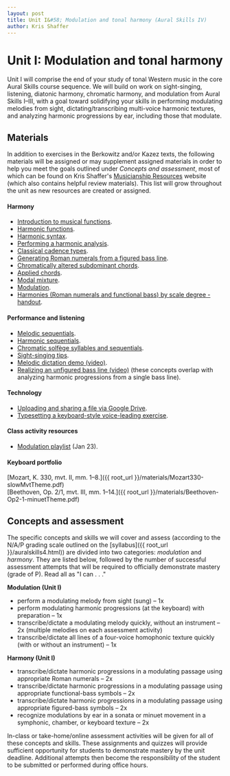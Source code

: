 ```yaml
---
layout: post
title: Unit I&#58; Modulation and tonal harmony (Aural Skills IV)
author: Kris Shaffer
---
```


# Unit I: Modulation and tonal harmony #

Unit I will comprise the end of your study of tonal Western music in the core Aural Skills course sequence. We will build on work on sight-singing, listening, diatonic harmony, chromatic harmony, and modulation from Aural Skills I–III, with a goal toward solidifying your skills in performing modulating melodies from sight, dictating/transcribing multi-voice harmonic textures, and analyzing harmonic progressions by ear, including those that modulate.

## Materials ##

In addition to exercises in the Berkowitz and/or Kazez texts, the following materials will be assigned or may supplement assigned materials in order to help you meet the goals outlined under *Concepts and assessment*, most of which can be found on Kris Shaffer's [Musicianship Resources](http://kris.shaffermusic.com/musicianship) website (which also contains helpful review materials). This list will grow throughout the unit as new resources are created or assigned.

#### Harmony ####

- [Introduction to musical functions](http://kris.shaffermusic.com/musicianship/functions.html).  
- [Harmonic functions](http://kris.shaffermusic.com/musicianship/harmonicFunctions.html).  
- [Harmonic syntax](http://kris.shaffermusic.com/musicianship/harmonicSyntax.html).  
- [Performing a harmonic analysis](http://kris.shaffermusic.com/musicianship/harmonicAnalysis.html).  
- [Classical cadence types](http://kris.shaffermusic.com/musicianship/cadenceTypes.html).  
- [Generating Roman numerals from a figured bass line](http://kris.shaffermusic.com/musicianship/RNfromFB.html).  
- [Chromatically altered subdominant chords](http://kris.shaffermusic.com/musicianship/alteredSubdominants.html).  
- [Applied chords](http://kris.shaffermusic.com/musicianship/appliedChords.html).  
- [Modal mixture](http://kris.shaffermusic.com/musicianship/modalMixture.html).  
- [Modulation](http://kris.shaffermusic.com/musicianship/Modulation.html).  
- [Harmonies (Roman numerals and functional bass) by scale degree - handout](http://kris.shaffermusic.com/musicianship/Graphics/Handouts/HarmoniesByBassScaleDegree.pdf).  

#### Performance and listening ####

- [Melodic sequentials](http://kris.shaffermusic.com/musicianship/melodicSequentials.html).  
- [Harmonic sequentials](http://kris.shaffermusic.com/musicianship/Graphics/harmonicSequential.pdf).  
- [Chromatic solfège syllables and sequentials](http://kris.shaffermusic.com/musicianship/chromaticSolfege.html).  
- [Sight-singing tips](http://kris.shaffermusic.com/musicianship/sightSinging.html).  
- [Melodic dictation demo (video)](http://kris.shaffermusic.com/musicianship/melodicDictationDemo.html).  
- [Realizing an unfigured bass line (video)](http://kris.shaffermusic.com/musicianship/unfiguredBass.html) (these concepts overlap with analyzing harmonic progressions from a single bass line).  

#### Technology ####

- [Uploading and sharing a file via Google Drive](http://kris.shaffermusic.com/musicianship/GDrive.html).  
- [Typesetting a keyboard-style voice-leading exercise](http://kris.shaffermusic.com/musicianship/typesettingKBStyle.html).  

#### Class activity resources ####

- [Modulation playlist](http://open.spotify.com/user/kris.shaffer/playlist/0bzlAdzLoNtBCHDAkdll5l) (Jan 23).

#### Keyboard portfolio ####

[Mozart, K. 330, mvt. II, mm. 1–8.]({{ root_url }}/materials/Mozart330-slowMvtTheme.pdf)  
[Beethoven, Op. 2/1, mvt. III, mm. 1–14.]({{ root_url }}/materials/Beethoven-Op2-1-minuetTheme.pdf)

## Concepts and assessment ##

The specific concepts and skills we will cover and assess (according to the N/A/P grading scale outlined on the [syllabus]({{ root_url }}/auralskills4.html)) are divided into two categories: *modulation* and *harmony*. They are listed below, followed by the number of successful assessment attempts that will be required to officially demonstrate mastery (grade of P). Read all as "I can . . ."

**Modulation (Unit I)**

- perform a modulating melody from sight (sung) – 1x  
- perform modulating harmonic progressions (at the keyboard) with preparation – 1x  
- transcribe/dictate a modulating melody quickly, without an instrument – 2x (multiple melodies on each assessment activity)  
- transcribe/dictate all lines of a four-voice homophonic texture quickly (with or without an instrument) – 1x  

**Harmony (Unit I)**

- transcribe/dictate harmonic progressions in a modulating passage using appropriate Roman numerals – 2x  
- transcribe/dictate harmonic progressions in a modulating passage using appropriate functional-bass symbols – 2x  
- transcribe/dictate harmonic progressions in a modulating passage using appropriate figured-bass symbols – 2x  
- recognize modulations by ear in a sonata or minuet movement in a symphonic, chamber, or keyboard texture – 2x  

In-class or take-home/online assessment activities will be given for all of these concepts and skills. These assignments and quizzes will provide sufficient opportunity for students to demonstrate mastery by the unit deadline. Additional attempts then become the responsibility of the student to be submitted or performed during office hours.
